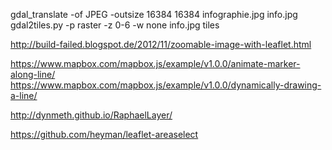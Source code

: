 gdal_translate -of JPEG -outsize 16384 16384 infographie.jpg info.jpg
gdal2tiles.py -p raster -z 0-6 -w none info.jpg tiles

http://build-failed.blogspot.de/2012/11/zoomable-image-with-leaflet.html

https://www.mapbox.com/mapbox.js/example/v1.0.0/animate-marker-along-line/
https://www.mapbox.com/mapbox.js/example/v1.0.0/dynamically-drawing-a-line/

http://dynmeth.github.io/RaphaelLayer/

https://github.com/heyman/leaflet-areaselect